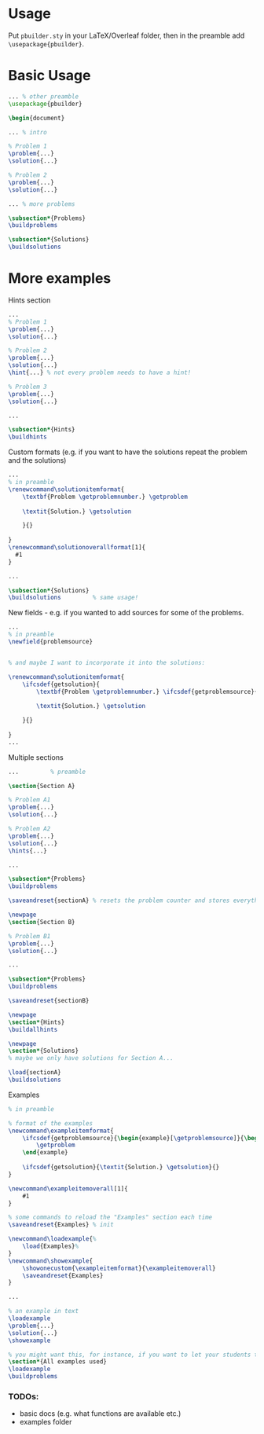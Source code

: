 # Usage
Put `pbuilder.sty` in your LaTeX/Overleaf folder, then in the preamble add
`\usepackage{pbuilder}`.

# Basic Usage
```latex
... % other preamble
\usepackage{pbuilder}

\begin{document}

... % intro

% Problem 1
\problem{...}
\solution{...}

% Problem 2
\problem{...}
\solution{...}

... % more problems

\subsection*{Problems}
\buildproblems

\subsection*{Solutions}
\buildsolutions
```

# More examples
Hints section
```latex
... 
% Problem 1
\problem{...}
\solution{...}

% Problem 2
\problem{...}
\solution{...}
\hint{...} % not every problem needs to have a hint!

% Problem 3
\problem{...}
\solution{...}

...

\subsection*{Hints}
\buildhints
```

Custom formats (e.g. if you want to have the solutions repeat the problem and the solutions)

```latex
...
% in preamble
\renewcommand\solutionitemformat{
    \textbf{Problem \getproblemnumber.} \getproblem
    
    \textit{Solution.} \getsolution

    }{}
    
}
\renewcommand\solutionoverallformat[1]{
  #1  
}

...

\subsection*{Solutions}
\buildsolutions         % same usage!

```
New fields - e.g. if you wanted to add sources for some of the problems.

```latex
...
% in preamble
\newfield{problemsource}


% and maybe I want to incorporate it into the solutions:

\renewcommand\solutionitemformat{
    \ifcsdef{getsolution}{
        \textbf{Problem \getproblemnumber.} \ifcsdef{getproblemsource}{(\getproblemsource)}{} \getproblem
    
        \textit{Solution.} \getsolution

    }{}
    
}
...
```

Multiple sections

```latex
...         % preamble

\section{Section A}

% Problem A1
\problem{...}
\solution{...}

% Problem A2
\problem{...}
\solution{...}
\hints{...}

...

\subsection*{Problems}
\buildproblems

\saveandreset{sectionA} % resets the problem counter and stores everything so far

\newpage
\section{Section B}

% Problem B1
\problem{...}
\solution{...}

...

\subsection*{Problems}
\buildproblems

\saveandreset{sectionB}

\newpage
\section*{Hints}
\buildallhints

\newpage
\section*{Solutions}
% maybe we only have solutions for Section A...

\load{sectionA}
\buildsolutions

```

Examples
```latex
% in preamble

% format of the examples
\newcommand\exampleitemformat{
    \ifcsdef{getproblemsource}{\begin{example}[\getproblemsource]}{\begin{example}}%
        \getproblem
    \end{example}
    
    \ifcsdef{getsolution}{\textit{Solution.} \getsolution}{}
}

\newcommand\exampleitemoverall[1]{
    #1
}

% some commands to reload the "Examples" section each time
\saveandreset{Examples} % init

\newcommand\loadexample{%
    \load{Examples}%
}
\newcommand\showexample{
    \showonecustom{\exampleitemformat}{\exampleitemoverall}
    \saveandreset{Examples}
}

...

% an example in text
\loadexample
\problem{...}
\solution{...}
\showexample

% you might want this, for instance, if you want to let your students try all the examples ahead of the session
\section*{All examples used} 
\loadexample
\buildproblems

```



### TODOs:
- basic docs (e.g. what functions are available etc.)
- examples folder